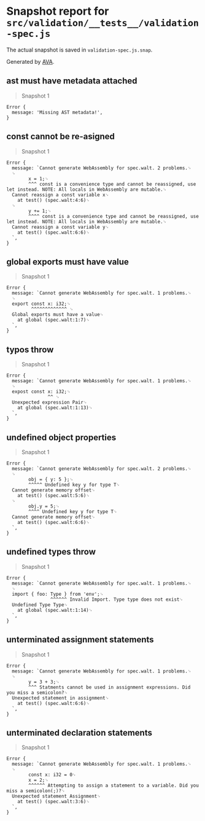 # Snapshot report for `src/validation/__tests__/validation-spec.js`

The actual snapshot is saved in `validation-spec.js.snap`.

Generated by [AVA](https://ava.li).

## ast must have metadata attached

> Snapshot 1

    Error {
      message: 'Missing AST metadata!',
    }

## const cannot be re-asigned

> Snapshot 1

    Error {
      message: `Cannot generate WebAssembly for spec.walt. 2 problems.␊
      ␊
            x = 1;␊
            ^^^ const is a convenience type and cannot be reassigned, use let instead. NOTE: All locals in WebAssembly are mutable.␊
      Cannot reassign a const variable x␊
        at test() (spec.walt:4:6)␊
      ␊
            y += 1;␊
            ^^^^ const is a convenience type and cannot be reassigned, use let instead. NOTE: All locals in WebAssembly are mutable.␊
      Cannot reassign a const variable y␊
        at test() (spec.walt:6:6)␊
      `,
    }

## global exports must have value

> Snapshot 1

    Error {
      message: `Cannot generate WebAssembly for spec.walt. 1 problems.␊
      ␊
      export const x: i32;␊
             ^^^^^^^^^^^^^ ␊
      Global exports must have a value␊
        at global (spec.walt:1:7)␊
      `,
    }

## typos throw

> Snapshot 1

    Error {
      message: `Cannot generate WebAssembly for spec.walt. 1 problems.␊
      ␊
      expost const x: i32;␊
                   ^^ ␊
      Unexpected expression Pair␊
        at global (spec.walt:1:13)␊
      `,
    }

## undefined object properties

> Snapshot 1

    Error {
      message: `Cannot generate WebAssembly for spec.walt. 2 problems.␊
      ␊
            obj = { y: 5 };␊
            ^^^^^ Undefined key y for type T␊
      Cannot generate memory offset␊
        at test() (spec.walt:5:6)␊
      ␊
            obj.y = 5;␊
            ^^^^ Undefined key y for type T␊
      Cannot generate memory offset␊
        at test() (spec.walt:6:6)␊
      `,
    }

## undefined types throw

> Snapshot 1

    Error {
      message: `Cannot generate WebAssembly for spec.walt. 1 problems.␊
      ␊
      import { foo: Type } from 'env';␊
                    ^^^^^^ Invalid Import. Type type does not exist␊
      Undefined Type Type␊
        at global (spec.walt:1:14)␊
      `,
    }

## unterminated assignment statements

> Snapshot 1

    Error {
      message: `Cannot generate WebAssembly for spec.walt. 1 problems.␊
      ␊
            y = 3 + 3;␊
            ^^^ Statments cannot be used in assignment expressions. Did you miss a semicolon?␊
      Unexpected statement in assignment␊
        at test() (spec.walt:6:6)␊
      `,
    }

## unterminated declaration statements

> Snapshot 1

    Error {
      message: `Cannot generate WebAssembly for spec.walt. 1 problems.␊
      ␊
            const x: i32 = 0␊
            x = 2;␊
            ^^^^^^ Attempting to assign a statement to a variable. Did you miss a semicolon(;)?␊
      Unexpected statement Assignment␊
        at test() (spec.walt:3:6)␊
      `,
    }
